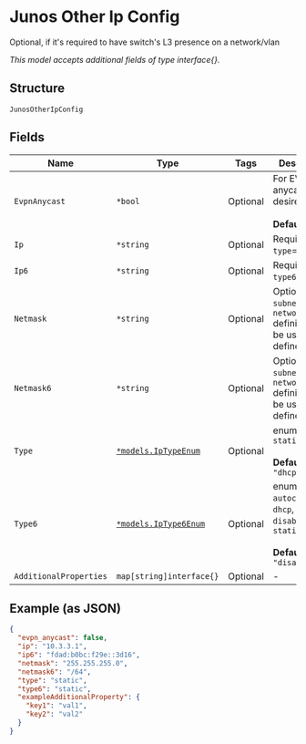 
# Junos Other Ip Config

Optional, if it's required to have switch's L3 presence on a network/vlan

*This model accepts additional fields of type interface{}.*

## Structure

`JunosOtherIpConfig`

## Fields

| Name | Type | Tags | Description |
|  --- | --- | --- | --- |
| `EvpnAnycast` | `*bool` | Optional | For EVPN, if anycast is desired<br><br>**Default**: `false` |
| `Ip` | `*string` | Optional | Required if `type`==`static` |
| `Ip6` | `*string` | Optional | Required if `type6`==`static` |
| `Netmask` | `*string` | Optional | Optional, `subnet` from `network` definition will be used if defined |
| `Netmask6` | `*string` | Optional | Optional, `subnet` from `network` definition will be used if defined |
| `Type` | [`*models.IpTypeEnum`](../../doc/models/ip-type-enum.md) | Optional | enum: `dhcp`, `static`<br><br>**Default**: `"dhcp"` |
| `Type6` | [`*models.IpType6Enum`](../../doc/models/ip-type-6-enum.md) | Optional | enum: `autoconf`, `dhcp`, `disabled`, `static`<br><br>**Default**: `"disabled"` |
| `AdditionalProperties` | `map[string]interface{}` | Optional | - |

## Example (as JSON)

```json
{
  "evpn_anycast": false,
  "ip": "10.3.3.1",
  "ip6": "fdad:b0bc:f29e::3d16",
  "netmask": "255.255.255.0",
  "netmask6": "/64",
  "type": "static",
  "type6": "static",
  "exampleAdditionalProperty": {
    "key1": "val1",
    "key2": "val2"
  }
}
```

